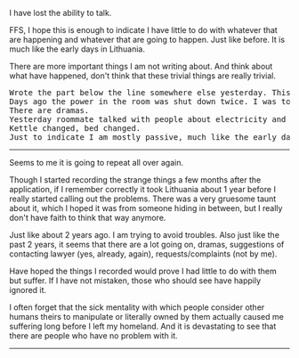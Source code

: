 I have lost the ability to talk.

FFS, I hope this is enough to indicate I have little to do with whatever that are happening and whatever that are going to happen. Just like before.
It is much like the early days in Lithuania.

There are more important things I am not writing about.
And think about what have happened, don't think that these trivial things are really trivial.

<pre>Wrote the part below the line somewhere else yesterday. This morning the roommate went out and some people came to check power sockets. Asked if they would also check the air conditioner because the room was suffocating. After checking they told me to tell the reception and I noded in response.
Days ago the power in the room was shut down twice. I was told to tell the reception.
There are dramas.
Yesterday roommate talked with people about electricity and lightings.
Kettle changed, bed changed.
Just to indicate I am mostly passive, much like the early days in Lithuania.</pre>

---

Seems to me it is going to repeat all over again.

Though I started recording the strange things a few months after the application, if I remember correctly it took Lithuania about 1 year before I really started calling out the problems. There was a very gruesome taunt about it, which I hoped it was from someone hiding in between, but I really don't have faith to think that way anymore.

Just like about 2 years ago. I am trying to avoid troubles. Also just like the past 2 years, it seems that there are a lot going on, dramas, suggestions of contacting lawyer (yes, already, again), requests/complaints (not by me).

Have hoped the things I recorded would prove I had little to do with them but suffer. If I have not mistaken, those who should see have happily ignored it.

I often forget that the sick mentality with which people consider other humans theirs to manipulate or literally owned by them actually caused me suffering long before I left my homeland. And it is devastating to see that there are people who have no problem with it.

---
